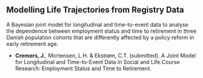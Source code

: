 ## Modelling Life Trajectories from Registry Data

A Bayesian joint model for longitudinal and time-to-event data to analyse the
dependence between employment status and time to retirement in three Danish
population cohorts that are differently affected by a policy reform in early
retirement age.

- **Cremers, J.**, Mortensen, L.H. & Ekstrøm, C.T. (submitted). A Joint Model for Longitudinal and Time-to-Event Data in Social and Life Course Research: Employment Status and Time to Retirement.

